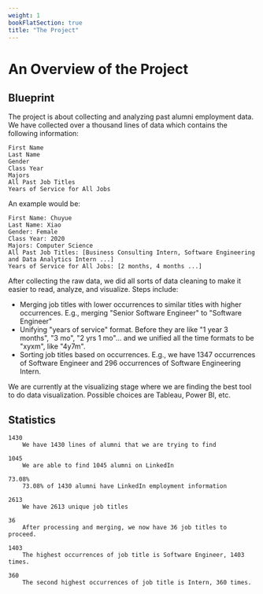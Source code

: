 ```yaml
---
weight: 1
bookFlatSection: true
title: "The Project"
---
```


# An Overview of the Project

## Blueprint

The project is about collecting and analyzing past alumni employment data. We have collected over a thousand lines of data which contains the following information:

    First Name
    Last Name
    Gender
    Class Year
    Majors
    All Past Job Titles
    Years of Service for All Jobs

An example would be:

    First Name: Chuyue
    Last Name: Xiao
    Gender: Female
    Class Year: 2020
    Majors: Computer Science
    All Past Job Titles: [Business Consulting Intern, Software Engineering and Data Analytics Intern ...]
    Years of Service for All Jobs: [2 months, 4 months ...]

After collecting the raw data, we did all sorts of data cleaning to make it easier to read, analyze, and visualize. Steps include: 

- Merging job titles with lower occurrences to similar titles with higher occurrences. E.g., merging "Senior Software Engineer" to "Software Engineer"
- Unifying "years of service" format. Before they are like "1 year 3 months", "3 mo", "2 yrs 1 mo"... and we unified all the time formats to be "xyxm", like "4y7m".
- Sorting job titles based on occurrences. E.g., we have 1347 occurrences of Software Engineer and 296 occurrences of Software Engineering Intern.

We are currently at the visualizing stage where we are finding the best tool to do data visualization. Possible choices are Tableau, Power BI, etc.

## Statistics

    1430
        We have 1430 lines of alumni that we are trying to find

    1045
        We are able to find 1045 alumni on LinkedIn

    73.08%
        73.08% of 1430 alumni have LinkedIn employment information

    2613
        We have 2613 unique job titles

    36
        After processing and merging, we now have 36 job titles to proceed. 

    1403
        The highest occurrences of job title is Software Engineer, 1403 times.
        
    360
        The second highest occurrences of job title is Intern, 360 times.